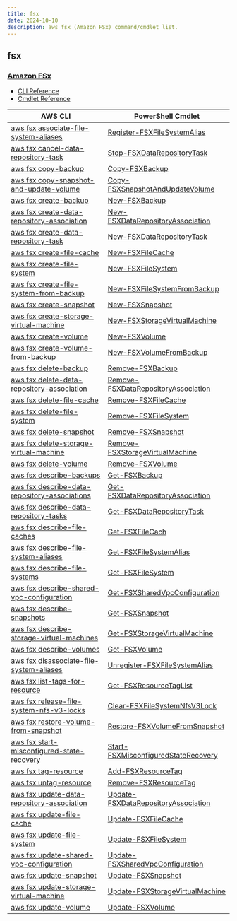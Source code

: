 ```yaml
---
title: fsx
date: 2024-10-10
description: aws fsx (Amazon FSx) command/cmdlet list.
---
```


## fsx

### [Amazon FSx](https://aws.amazon.com/fsx/)

* [CLI Reference](https://awscli.amazonaws.com/v2/documentation/api/latest/reference/fsx/index.html)
* [Cmdlet Reference](https://docs.aws.amazon.com/powershell/latest/reference/items/Amazon_FSx_cmdlets.html)

|AWS CLI|PowerShell Cmdlet|
|----|----|
|[aws fsx associate-file-system-aliases](https://awscli.amazonaws.com/v2/documentation/api/latest/reference/fsx/associate-file-system-aliases.html)|[Register-FSXFileSystemAlias](https://docs.aws.amazon.com/powershell/latest/reference/items/Register-FSXFileSystemAlias.html)|
|[aws fsx cancel-data-repository-task](https://awscli.amazonaws.com/v2/documentation/api/latest/reference/fsx/cancel-data-repository-task.html)|[Stop-FSXDataRepositoryTask](https://docs.aws.amazon.com/powershell/latest/reference/items/Stop-FSXDataRepositoryTask.html)|
|[aws fsx copy-backup](https://awscli.amazonaws.com/v2/documentation/api/latest/reference/fsx/copy-backup.html)|[Copy-FSXBackup](https://docs.aws.amazon.com/powershell/latest/reference/items/Copy-FSXBackup.html)|
|[aws fsx copy-snapshot-and-update-volume](https://awscli.amazonaws.com/v2/documentation/api/latest/reference/fsx/copy-snapshot-and-update-volume.html)|[Copy-FSXSnapshotAndUpdateVolume](https://docs.aws.amazon.com/powershell/latest/reference/items/Copy-FSXSnapshotAndUpdateVolume.html)|
|[aws fsx create-backup](https://awscli.amazonaws.com/v2/documentation/api/latest/reference/fsx/create-backup.html)|[New-FSXBackup](https://docs.aws.amazon.com/powershell/latest/reference/items/New-FSXBackup.html)|
|[aws fsx create-data-repository-association](https://awscli.amazonaws.com/v2/documentation/api/latest/reference/fsx/create-data-repository-association.html)|[New-FSXDataRepositoryAssociation](https://docs.aws.amazon.com/powershell/latest/reference/items/New-FSXDataRepositoryAssociation.html)|
|[aws fsx create-data-repository-task](https://awscli.amazonaws.com/v2/documentation/api/latest/reference/fsx/create-data-repository-task.html)|[New-FSXDataRepositoryTask](https://docs.aws.amazon.com/powershell/latest/reference/items/New-FSXDataRepositoryTask.html)|
|[aws fsx create-file-cache](https://awscli.amazonaws.com/v2/documentation/api/latest/reference/fsx/create-file-cache.html)|[New-FSXFileCache](https://docs.aws.amazon.com/powershell/latest/reference/items/New-FSXFileCache.html)|
|[aws fsx create-file-system](https://awscli.amazonaws.com/v2/documentation/api/latest/reference/fsx/create-file-system.html)|[New-FSXFileSystem](https://docs.aws.amazon.com/powershell/latest/reference/items/New-FSXFileSystem.html)|
|[aws fsx create-file-system-from-backup](https://awscli.amazonaws.com/v2/documentation/api/latest/reference/fsx/create-file-system-from-backup.html)|[New-FSXFileSystemFromBackup](https://docs.aws.amazon.com/powershell/latest/reference/items/New-FSXFileSystemFromBackup.html)|
|[aws fsx create-snapshot](https://awscli.amazonaws.com/v2/documentation/api/latest/reference/fsx/create-snapshot.html)|[New-FSXSnapshot](https://docs.aws.amazon.com/powershell/latest/reference/items/New-FSXSnapshot.html)|
|[aws fsx create-storage-virtual-machine](https://awscli.amazonaws.com/v2/documentation/api/latest/reference/fsx/create-storage-virtual-machine.html)|[New-FSXStorageVirtualMachine](https://docs.aws.amazon.com/powershell/latest/reference/items/New-FSXStorageVirtualMachine.html)|
|[aws fsx create-volume](https://awscli.amazonaws.com/v2/documentation/api/latest/reference/fsx/create-volume.html)|[New-FSXVolume](https://docs.aws.amazon.com/powershell/latest/reference/items/New-FSXVolume.html)|
|[aws fsx create-volume-from-backup](https://awscli.amazonaws.com/v2/documentation/api/latest/reference/fsx/create-volume-from-backup.html)|[New-FSXVolumeFromBackup](https://docs.aws.amazon.com/powershell/latest/reference/items/New-FSXVolumeFromBackup.html)|
|[aws fsx delete-backup](https://awscli.amazonaws.com/v2/documentation/api/latest/reference/fsx/delete-backup.html)|[Remove-FSXBackup](https://docs.aws.amazon.com/powershell/latest/reference/items/Remove-FSXBackup.html)|
|[aws fsx delete-data-repository-association](https://awscli.amazonaws.com/v2/documentation/api/latest/reference/fsx/delete-data-repository-association.html)|[Remove-FSXDataRepositoryAssociation](https://docs.aws.amazon.com/powershell/latest/reference/items/Remove-FSXDataRepositoryAssociation.html)|
|[aws fsx delete-file-cache](https://awscli.amazonaws.com/v2/documentation/api/latest/reference/fsx/delete-file-cache.html)|[Remove-FSXFileCache](https://docs.aws.amazon.com/powershell/latest/reference/items/Remove-FSXFileCache.html)|
|[aws fsx delete-file-system](https://awscli.amazonaws.com/v2/documentation/api/latest/reference/fsx/delete-file-system.html)|[Remove-FSXFileSystem](https://docs.aws.amazon.com/powershell/latest/reference/items/Remove-FSXFileSystem.html)|
|[aws fsx delete-snapshot](https://awscli.amazonaws.com/v2/documentation/api/latest/reference/fsx/delete-snapshot.html)|[Remove-FSXSnapshot](https://docs.aws.amazon.com/powershell/latest/reference/items/Remove-FSXSnapshot.html)|
|[aws fsx delete-storage-virtual-machine](https://awscli.amazonaws.com/v2/documentation/api/latest/reference/fsx/delete-storage-virtual-machine.html)|[Remove-FSXStorageVirtualMachine](https://docs.aws.amazon.com/powershell/latest/reference/items/Remove-FSXStorageVirtualMachine.html)|
|[aws fsx delete-volume](https://awscli.amazonaws.com/v2/documentation/api/latest/reference/fsx/delete-volume.html)|[Remove-FSXVolume](https://docs.aws.amazon.com/powershell/latest/reference/items/Remove-FSXVolume.html)|
|[aws fsx describe-backups](https://awscli.amazonaws.com/v2/documentation/api/latest/reference/fsx/describe-backups.html)|[Get-FSXBackup](https://docs.aws.amazon.com/powershell/latest/reference/items/Get-FSXBackup.html)|
|[aws fsx describe-data-repository-associations](https://awscli.amazonaws.com/v2/documentation/api/latest/reference/fsx/describe-data-repository-associations.html)|[Get-FSXDataRepositoryAssociation](https://docs.aws.amazon.com/powershell/latest/reference/items/Get-FSXDataRepositoryAssociation.html)|
|[aws fsx describe-data-repository-tasks](https://awscli.amazonaws.com/v2/documentation/api/latest/reference/fsx/describe-data-repository-tasks.html)|[Get-FSXDataRepositoryTask](https://docs.aws.amazon.com/powershell/latest/reference/items/Get-FSXDataRepositoryTask.html)|
|[aws fsx describe-file-caches](https://awscli.amazonaws.com/v2/documentation/api/latest/reference/fsx/describe-file-caches.html)|[Get-FSXFileCach](https://docs.aws.amazon.com/powershell/latest/reference/items/Get-FSXFileCach.html)|
|[aws fsx describe-file-system-aliases](https://awscli.amazonaws.com/v2/documentation/api/latest/reference/fsx/describe-file-system-aliases.html)|[Get-FSXFileSystemAlias](https://docs.aws.amazon.com/powershell/latest/reference/items/Get-FSXFileSystemAlias.html)|
|[aws fsx describe-file-systems](https://awscli.amazonaws.com/v2/documentation/api/latest/reference/fsx/describe-file-systems.html)|[Get-FSXFileSystem](https://docs.aws.amazon.com/powershell/latest/reference/items/Get-FSXFileSystem.html)|
|[aws fsx describe-shared-vpc-configuration](https://awscli.amazonaws.com/v2/documentation/api/latest/reference/fsx/describe-shared-vpc-configuration.html)|[Get-FSXSharedVpcConfiguration](https://docs.aws.amazon.com/powershell/latest/reference/items/Get-FSXSharedVpcConfiguration.html)|
|[aws fsx describe-snapshots](https://awscli.amazonaws.com/v2/documentation/api/latest/reference/fsx/describe-snapshots.html)|[Get-FSXSnapshot](https://docs.aws.amazon.com/powershell/latest/reference/items/Get-FSXSnapshot.html)|
|[aws fsx describe-storage-virtual-machines](https://awscli.amazonaws.com/v2/documentation/api/latest/reference/fsx/describe-storage-virtual-machines.html)|[Get-FSXStorageVirtualMachine](https://docs.aws.amazon.com/powershell/latest/reference/items/Get-FSXStorageVirtualMachine.html)|
|[aws fsx describe-volumes](https://awscli.amazonaws.com/v2/documentation/api/latest/reference/fsx/describe-volumes.html)|[Get-FSXVolume](https://docs.aws.amazon.com/powershell/latest/reference/items/Get-FSXVolume.html)|
|[aws fsx disassociate-file-system-aliases](https://awscli.amazonaws.com/v2/documentation/api/latest/reference/fsx/disassociate-file-system-aliases.html)|[Unregister-FSXFileSystemAlias](https://docs.aws.amazon.com/powershell/latest/reference/items/Unregister-FSXFileSystemAlias.html)|
|[aws fsx list-tags-for-resource](https://awscli.amazonaws.com/v2/documentation/api/latest/reference/fsx/list-tags-for-resource.html)|[Get-FSXResourceTagList](https://docs.aws.amazon.com/powershell/latest/reference/items/Get-FSXResourceTagList.html)|
|[aws fsx release-file-system-nfs-v3-locks](https://awscli.amazonaws.com/v2/documentation/api/latest/reference/fsx/release-file-system-nfs-v3-locks.html)|[Clear-FSXFileSystemNfsV3Lock](https://docs.aws.amazon.com/powershell/latest/reference/items/Clear-FSXFileSystemNfsV3Lock.html)|
|[aws fsx restore-volume-from-snapshot](https://awscli.amazonaws.com/v2/documentation/api/latest/reference/fsx/restore-volume-from-snapshot.html)|[Restore-FSXVolumeFromSnapshot](https://docs.aws.amazon.com/powershell/latest/reference/items/Restore-FSXVolumeFromSnapshot.html)|
|[aws fsx start-misconfigured-state-recovery](https://awscli.amazonaws.com/v2/documentation/api/latest/reference/fsx/start-misconfigured-state-recovery.html)|[Start-FSXMisconfiguredStateRecovery](https://docs.aws.amazon.com/powershell/latest/reference/items/Start-FSXMisconfiguredStateRecovery.html)|
|[aws fsx tag-resource](https://awscli.amazonaws.com/v2/documentation/api/latest/reference/fsx/tag-resource.html)|[Add-FSXResourceTag](https://docs.aws.amazon.com/powershell/latest/reference/items/Add-FSXResourceTag.html)|
|[aws fsx untag-resource](https://awscli.amazonaws.com/v2/documentation/api/latest/reference/fsx/untag-resource.html)|[Remove-FSXResourceTag](https://docs.aws.amazon.com/powershell/latest/reference/items/Remove-FSXResourceTag.html)|
|[aws fsx update-data-repository-association](https://awscli.amazonaws.com/v2/documentation/api/latest/reference/fsx/update-data-repository-association.html)|[Update-FSXDataRepositoryAssociation](https://docs.aws.amazon.com/powershell/latest/reference/items/Update-FSXDataRepositoryAssociation.html)|
|[aws fsx update-file-cache](https://awscli.amazonaws.com/v2/documentation/api/latest/reference/fsx/update-file-cache.html)|[Update-FSXFileCache](https://docs.aws.amazon.com/powershell/latest/reference/items/Update-FSXFileCache.html)|
|[aws fsx update-file-system](https://awscli.amazonaws.com/v2/documentation/api/latest/reference/fsx/update-file-system.html)|[Update-FSXFileSystem](https://docs.aws.amazon.com/powershell/latest/reference/items/Update-FSXFileSystem.html)|
|[aws fsx update-shared-vpc-configuration](https://awscli.amazonaws.com/v2/documentation/api/latest/reference/fsx/update-shared-vpc-configuration.html)|[Update-FSXSharedVpcConfiguration](https://docs.aws.amazon.com/powershell/latest/reference/items/Update-FSXSharedVpcConfiguration.html)|
|[aws fsx update-snapshot](https://awscli.amazonaws.com/v2/documentation/api/latest/reference/fsx/update-snapshot.html)|[Update-FSXSnapshot](https://docs.aws.amazon.com/powershell/latest/reference/items/Update-FSXSnapshot.html)|
|[aws fsx update-storage-virtual-machine](https://awscli.amazonaws.com/v2/documentation/api/latest/reference/fsx/update-storage-virtual-machine.html)|[Update-FSXStorageVirtualMachine](https://docs.aws.amazon.com/powershell/latest/reference/items/Update-FSXStorageVirtualMachine.html)|
|[aws fsx update-volume](https://awscli.amazonaws.com/v2/documentation/api/latest/reference/fsx/update-volume.html)|[Update-FSXVolume](https://docs.aws.amazon.com/powershell/latest/reference/items/Update-FSXVolume.html)|

